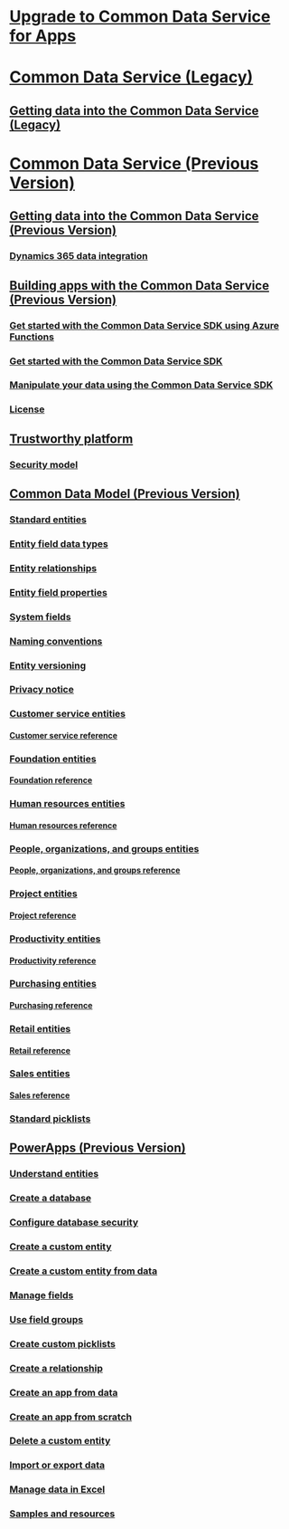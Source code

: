 # [Upgrade to Common Data Service for Apps](/common-data-service/upgrade/introduction-upgrade-cds)
# [Common Data Service (Legacy)](introduction.md)
## [Getting data into the Common Data Service (Legacy)](data-integration-home-page.md)
# [Common Data Service (Previous Version)](introduction.md)
## [Getting data into the Common Data Service (Previous Version)](data-integration-home-page.md)
### [Dynamics 365 data integration](dynamics-365-integration.md)
## [Building apps with the Common Data Service (Previous Version)](cds-sdk-home-page.md)
### [Get started with the Common Data Service SDK using Azure Functions](cds-sdk-azure-functions-get-started.md)
### [Get started with the Common Data Service SDK](cds-sdk-get-started.md)
### [Manipulate your data using the Common Data Service SDK](cds-sdk-manipulate-data.md)
### [License](cds-sdk-eula.md)
## [Trustworthy platform](security-home-page.md)
### [Security model](security-model.md)
## [Common Data Model (Previous Version)](common-data-model.md)
### [Standard entities](standard-entities.md)
### [Entity field data types](field-data-types.md)
### [Entity relationships](relationships.md)
### [Entity field properties](field-properties.md)
### [System fields](system-fields.md)
### [Naming conventions](naming-conventions.md)
### [Entity versioning](versioning.md)
### [Privacy notice](privacy-notice.md)
### [Customer service entities](entities-customer-service.md)
#### [Customer service reference](entity-tables/customer-service.md)
### [Foundation entities](entities-foundation.md)
#### [Foundation reference](entity-tables/foundation.md)
### [Human resources entities](entities-human-resources.md)
#### [Human resources reference](entity-tables/human-resources.md)
### [People, organizations, and groups entities](entities-person-organization-group.md)
#### [People, organizations, and groups reference](entity-tables/person-organization-group.md)
### [Project entities](entities-project.md)
#### [Project reference](entity-tables/project.md)
### [Productivity entities](entities-productivity.md)
#### [Productivity reference](entity-tables/productivity.md)
### [Purchasing entities](entities-purchasing.md)
#### [Purchasing reference](entity-tables/purchasing.md)
### [Retail entities](entities-retail.md)
#### [Retail reference](entity-tables/retail.md)
### [Sales entities](entities-sales.md)
#### [Sales reference](entity-tables/sales.md)
### [Standard picklists](standard-picklists.md)
## [PowerApps (Previous Version)]()
### [Understand entities](powerapps/data-platform-intro.md)
### [Create a database](powerapps/create-database.md)
### [Configure database security](powerapps/database-security.md)
### [Create a custom entity](powerapps/data-platform-create-entity.md)
### [Create a custom entity from data](powerapps/data-platform-cds-newentity-pq.md)
### [Manage fields](powerapps/data-platform-manage-fields.md)
### [Use field groups](powerapps/field-groups.md)
### [Create custom picklists](powerapps/custom-picklists.md)
### [Create a relationship](powerapps/data-platform-entity-lookup.md)
### [Create an app from data](powerapps/data-platform-create-app.md)
### [Create an app from scratch](powerapps/data-platform-create-app-scratch.md)
### [Delete a custom entity](powerapps/data-platform-delete-entity.md)
### [Import or export data](powerapps/data-platform-export-data.md)
### [Manage data in Excel](powerapps/data-platform-interactive-excel.md)
### [Samples and resources](powerapps/samples-resources.md)
<!--# [Index](index.md)-->

